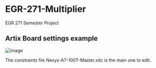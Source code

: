 # EGR-271-Multiplier
EGR 271 Semester Project

## Artix Board settings example
![image](https://github.com/user-attachments/assets/3fa7ed0b-9161-442b-829e-47bb8902cf15)

The constraints file Nexys-A7-100T-Master.xdc is the main one to edit. 
